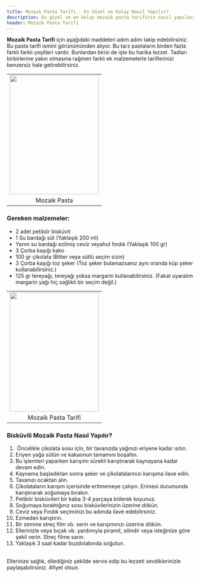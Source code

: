 ```yaml
---
title: Mozaik Pasta Tarifi - En Güzel ve Kolay Nasıl Yapılır?
description: En güzel ve en kolay mozaik pasta tarifinin nasıl yapılacağını merak ediyorsanız, lütfen buyrun.
header: Mozaik Pasta Tarifi
---
```

<b>Mozaik Pasta Tarifi</b> için aşağıdaki maddeleri adım adım takip edebilirsiniz. Bu pasta tarifi ismini görünümünden alıyor. Bu tarz pastaların birden fazla farklı farklı çeşitleri vardır. Bunlardan birisi de işte bu harika lezzet. Tadları birbirlerine yakın olmasına rağmen farklı ek malzemelerle tariflerinizi benzersiz hale getirebilirsiniz.
<br />
<table align="center" cellpadding="0" cellspacing="0" class="tr-caption-container" style="margin-left: auto; margin-right: auto; text-align: center;"><tbody>
<tr><td style="text-align: center;"><a href="https://kral.site/img/mozaikpasta1.jpg" imageanchor="1" style="margin-left: auto; margin-right: auto;"><img border="0" height="320" src="https://kral.site/img/mozaikpasta1.jpg" width="240" /></a></td></tr>
<tr><td class="tr-caption" style="text-align: center;">Mozaik Pasta</td></tr>
</tbody></table>
<h3>Gereken malzemeler:</h3>
<ul>
<li>2 adet petibör bisküvit</li>
<li>1 Su bardağı süt (Yaklaşık 200 ml)</li>
<li>Yarım su bardağı ezilmiş ceviz veyahut fındık (Yaklaşık 100 gr)</li>
<li>3 Çorba kaşığı kako</li>
<li>100 gr çikolata (Bitter veya sütlü seçim sizin)</li>
<li>3 Çorba kaşığı toz şeker (Toz şeker bulamazsanız aynı oranda küp şeker kullanabilirsiniz.)</li>
<li>125 gr tereyağı, tereyağı yoksa margarin kullanabilirsiniz. (Fakat uyaralım margarin yağı hiç sağlıklı bir seçim değil.)</li>
</ul>
<table align="center" cellpadding="0" cellspacing="0" class="tr-caption-container" style="margin-left: auto; margin-right: auto; text-align: center;"><tbody>
<tr><td style="text-align: center;"><a href="https://kral.site/img/mozaikpastatarifi.jpg" imageanchor="1" style="margin-left: auto; margin-right: auto;"><img border="0" height="320" src="https://kral.site/img/mozaikpastatarifi.jpg" width="240" /></a></td></tr>
<tr><td class="tr-caption" style="text-align: center;">Mozaik Pasta Tarifi</td></tr>
</tbody></table>
<h3>Bisküvili Mozaik Pasta Nasıl Yapılır?</h3>
<ol>
<li>&nbsp;Öncelikle çikolata sosu için, bir tavanızda yağınızı eriyene kadar ısıtın.</li>
<li>Eriyen yağa sütün ve kakaonun tamamını boşaltın.</li>
<li>Bu işlemleri yaparken karışımı sürekli karıştırarak kaynayana kadar devam edin.</li>
<li>Kaynama başladıktan sonra şeker ve çikolatalarınızı karışıma ilave edin.</li>
<li>Tavanızı ocaktan alın.</li>
<li>Çikolataların karışım içerisinde eritmemeye çalışın. Erimesi durumunda karıştırarak soğumaya bırakın.</li>
<li>Petibör bisküvileri bir kaba 3-4 parçaya bölerek koyunuz.</li>
<li>Soğumaya bıraktığınız sosu bisküvilerinizin üzerine dökün.</li>
<li>Ceviz veya Fındık seçiminizi bu adımda ilave edebilirsiniz.</li>
<li>Ezmeden karıştırın.</li>
<li>Bir zemine streç film vb. serin ve karışımınızı üzerine dökün.&nbsp;</li>
<li>Ellerinizle veya bıçak vb. yardımıyla piramit, silindir veya isteğinize göre şekil verin. Streç filme sarın.</li>
<li>Yaklaşık 3 saat kadar buzdolabında soğutun.</li>
</ol>
<br />
Ellerinize sağlık, dilediğiniz şekilde servis edip bu lezzeti  sevdiklerinizle paylaşabilirsiniz. Afiyet olsun.
